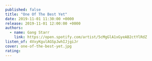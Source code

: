 ```yaml
---
published: false
title: "One Of The Best Yet"
date: 2019-11-01 11:30:00 +0000
release: 2019-11-01 12:00:00 +0000
authors:
  - name: Gang Starr
    link: https://open.spotify.com/artist/5cMgGlA1xGyeAB2ctYlRdZ
listen_of: 4VxyKgulAGSpJwhIJjgiJr
cover: one-of-the-best-yet.jpg
rating:
---
```

